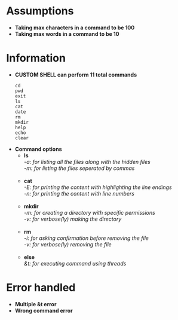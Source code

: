 # Assumptions
- **Taking max characters in a command to be 100**<br>
- **Taking max words in a command to be 10**<br>

# Information
- **CUSTOM SHELL can perform 11 total commands** 
    ```
    cd
    pwd
    exit
    ls
    cat
    date
    rm
    mkdir
    help
    echo
    clear
    ```
- **Command options**
    - **ls**<br>
    *-a: for listing all the files along with the hidden files*<br>
    *-m: for listing the files seperated by commas*<br><br>
    - **cat**<br>
    *-E: for printing the content with highlighting the line endings*<br>
    *-n: for printing the content with line numbers*<br><br>
    - **mkdir**<br>
    *-m: for creating a directory with specific permissions*<br>
    *-v: for verbose(ly) making the directory*<br><br>
    - **rm**<br>
    *-i: for asking confirmation before removing the file*<br>
    *-v: for verbose(ly) removing the file*<br><br>
    - **else**<br>
    *&t: for executing command using threads*<br>

# Error handled
- **Multiple &t error**
- **Wrong command error**